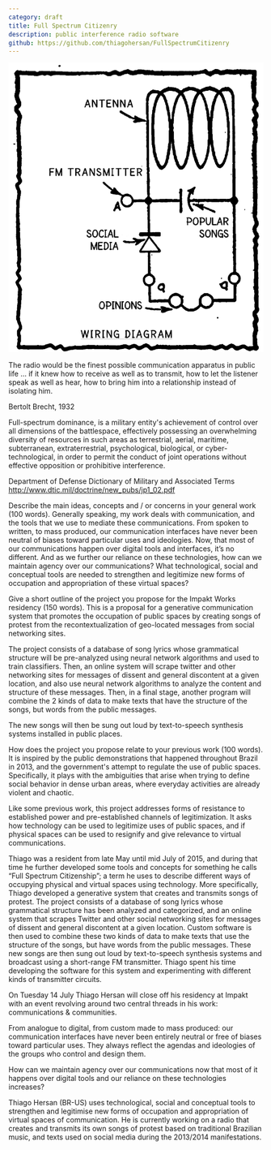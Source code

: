 ```yaml
---
category: draft
title: Full Spectrum Citizenry
description: public interference radio software
github: https://github.com/thiagohersan/FullSpectrumCitizenry
---
```

![](/assets/projects/full-spectrum-citizenry/radio-diagram.png)

The radio would be the finest possible communication apparatus in public life ... if it knew how to receive as well as to transmit, how to let the listener speak as well as hear, how to bring him into a relationship instead of isolating him. 

Bertolt Brecht, 1932

Full-spectrum dominance, is a military entity's achievement of control over all dimensions of the battlespace, effectively possessing an overwhelming diversity of resources in such areas as terrestrial, aerial, maritime, subterranean, extraterrestrial, psychological, biological, or cyber-technological, in order to permit the conduct of joint operations without effective opposition or prohibitive interference.


Department of Defense Dictionary of Military and Associated Terms
http://www.dtic.mil/doctrine/new_pubs/jp1_02.pdf



Describe the main ideas, concepts and / or concerns in your general work (100 words).
Generally speaking, my work deals with communication, and the tools that we use to mediate these communications. From spoken to written, to mass produced, our communication interfaces have never been neutral of biases toward particular uses and ideologies. Now, that most of our communications happen over digital tools and interfaces, it’s no different. And as we further our reliance on these technologies, how can we maintain agency over our communications? What technological, social and conceptual tools are needed to strengthen and legitimize new forms of occupation and appropriation of these virtual spaces?

Give a short outline of the project you propose for the Impakt Works residency (150 words).
This is a proposal for a generative communication system that promotes the occupation of public spaces by creating songs of protest from the recontextualization of geo-located messages from social networking sites.

The project consists of a database of song lyrics whose grammatical structure will be pre-analyzed using neural network algorithms and used to train classifiers. Then, an online system will scrape twitter and other networking sites for messages of dissent and general discontent at a given location, and also use neural network algorithms to analyze the content and structure of these messages. Then, in a final stage, another program will combine the 2 kinds of data to make texts that have the structure of the songs, but words from the public messages.

The new songs will then be sung out loud by text-to-speech synthesis systems installed in public places.

How does the project you propose relate to your previous work (100 words).
It is inspired by the public demonstrations that happened throughout Brazil in 2013, and the government's attempt to regulate the use of public spaces. Specifically, it plays with the ambiguities that arise when trying to define social behavior in dense urban areas, where everyday activities are already violent and chaotic.

Like some previous work, this project addresses forms of resistance to established power and pre-established channels of legitimization. It asks how technology can be used to legitimize uses of public spaces, and if physical spaces can be used to resignify and give relevance to virtual communications.



Thiago was a resident from late May until mid July of 2015, and during that time he further developed some tools and concepts for something he calls “Full Spectrum Citizenship”; a term he uses to describe different ways of occupying physical and virtual spaces using technology. More specifically, Thiago developed a generative system that creates and transmits songs of protest. The project consists of a database of song lyrics whose grammatical structure has been analyzed and categorized, and an online system that scrapes Twitter and other social networking sites for messages of dissent and general discontent at a given location. Custom software is then used to combine these two kinds of data to make texts that use the structure of the songs, but have words from the public messages. These new songs are then sung out loud by text-to-speech synthesis systems and broadcast using a short-range FM transmitter. Thiago spent his time developing the software for this system and experimenting with different kinds of transmitter circuits.


On Tuesday 14 July Thiago Hersan will close off his residency at Impakt with an event revolving around two central threads in his work: communications & communities.

From analogue to digital, from custom made to mass produced: our communication interfaces have never been entirely neutral or free of biases toward particular uses. They always reflect the agendas and ideologies of the groups who control and design them.

How can we maintain agency over our communications now that most of it happens over digital tools and our reliance on these technologies increases?

Thiago Hersan (BR-US) uses technological, social and conceptual tools to strengthen and legitimise new forms of occupation and appropriation of virtual spaces of communication. He is currently working on a radio that creates and transmits its own songs of protest based on traditional Brazilian music, and texts used on social media during the 2013/2014 manifestations.
